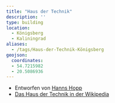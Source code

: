 ```yaml
---
title: "Haus der Technik"
description: ''
type: building
location:
  - Königsberg
  - Kaliningrad
aliases:
  - /tags/Haus-der-Technik-Königsberg
geojson:
  coordinates:
  - 54.7215982
  - 20.5086936
---
```


* Entworfen von [Hanns Hopp](/tags/Hans-Hopp)
* [Das Haus der Technik in der Wikipedia](https://de.wikipedia.org/wiki/Haus_der_Technik_(K%C3%B6nigsberg))

